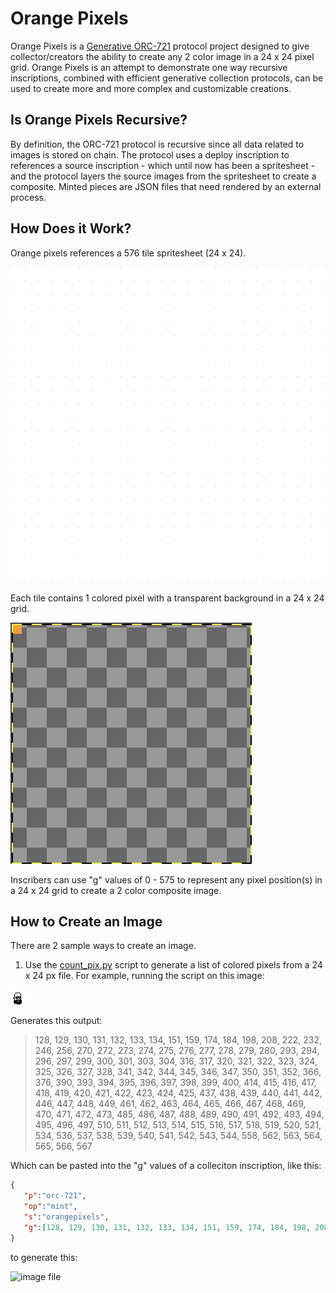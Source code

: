 # Orange Pixels
Orange Pixels is a [Generative ORC-721](https://github.com/ordbase/generative-orc-721) protocol project designed to give collector/creators the ability to create any 2 color image in a 24 x 24 pixel grid. Orange Pixels is an attempt to demonstrate one way recursive inscriptions, combined with efficient generative collection protocols, can be used to create more and more complex and customizable creations. 

## Is Orange Pixels Recursive?
By definition, the ORC-721 protocol is recursive since all data related to images is stored on chain. The protocol uses a deploy inscription to references a source inscription - which until now has been a spritesheet - and the protocol layers the source images from the spritesheet to create a composite. Minted pieces are JSON files that need rendered by an external process. 

## How Does it Work?
Orange pixels references a 576 tile spritesheet (24 x 24).

![image_file](./spritesheet.png)

Each tile contains 1 colored pixel with a transparent background in a 24 x 24 grid.

![image_file](./images/tile0000.png)

Inscribers can use "g" values of 0 - 575 to represent any pixel position(s) in a 24 x 24 grid to create a 2 color composite image.

## How to Create an Image

There are 2 sample ways to create an image.
1. Use the [count_pix.py](https://github.com/ZimmerAllDay/orangepixels/blob/main/image_reader/count_pix.py) script to generate a list of colored pixels from a 24 x 24 px file. For example, running the script on this image:

![image file](./image_reader/punk01_bw.png)

Generates this output:

> 128, 129, 130, 131, 132, 133, 134, 151, 159, 174, 184, 198, 208, 222, 232, 246, 256, 270, 272, 273, 274, 275, 276, 277, 278, 279, 280, 293, 294, 296, 297, 299, 300, 301, 303, 304, 316, 317, 320, 321, 322, 323, 324, 325, 326, 327, 328, 341, 342, 344, 345, 346, 347, 350, 351, 352, 366, 376, 390, 393, 394, 395, 396, 397, 398, 399, 400, 414, 415, 416, 417, 418, 419, 420, 421, 422, 423, 424, 425, 437, 438, 439, 440, 441, 442, 446, 447, 448, 449, 461, 462, 463, 464, 465, 466, 467, 468, 469, 470, 471, 472, 473, 485, 486, 487, 488, 489, 490, 491, 492, 493, 494, 495, 496, 497, 510, 511, 512, 513, 514, 515, 516, 517, 518, 519, 520, 521, 534, 536, 537, 538, 539, 540, 541, 542, 543, 544, 558, 562, 563, 564, 565, 566, 567

Which can be pasted into the "g" values of a colleciton inscription, like this:

```json
{
   "p":"orc-721",
   "op":"mint",
   "s":"orangepixels",
   "g":[128, 129, 130, 131, 132, 133, 134, 151, 159, 174, 184, 198, 208, 222, 232, 246, 256, 270, 272, 273, 274, 275, 276, 277, 278, 279, 280, 293, 294, 296, 297, 299, 300, 301, 303, 304, 316, 317, 320, 321, 322, 323, 324, 325, 326, 327, 328, 341, 342, 344, 345, 346, 347, 350, 351, 352, 366, 376, 390, 393, 394, 395, 396, 397, 398, 399, 400, 414, 415, 416, 417, 418, 419, 420, 421, 422, 423, 424, 425, 437, 438, 439, 440, 441, 442, 446, 447, 448, 449, 461, 462, 463, 464, 465, 466, 467, 468, 469, 470, 471, 472, 473, 485, 486, 487, 488, 489, 490, 491, 492, 493, 494, 495, 496, 497, 510, 511, 512, 513, 514, 515, 516, 517, 518, 519, 520, 521, 534, 536, 537, 538, 539, 540, 541, 542, 543, 544, 558, 562, 563, 564, 565, 566, 567]
}
```
to generate this:

![image file](.tmp/orangepix1@4x.png)





